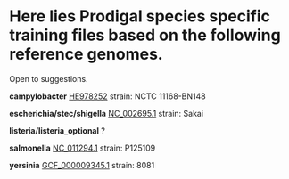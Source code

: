 # Here lies Prodigal species specific training files based on the following reference genomes. 
Open to suggestions.

**campylobacter**
[HE978252](https://www.ncbi.nlm.nih.gov/nuccore/HE978252)
strain: NCTC 11168-BN148 

**escherichia/stec/shigella**
[NC_002695.1](https://www.ncbi.nlm.nih.gov/nuccore/NC_002695.1)
strain: Sakai

**listeria/listeria_optional**
?

**salmonella**
[NC_011294.1](https://www.ncbi.nlm.nih.gov/nuccore/NC_011294.1)
strain: P125109

**yersinia**
[GCF_000009345.1](https://www.ncbi.nlm.nih.gov/nuccore/NC_008800.1)
strain: 8081

